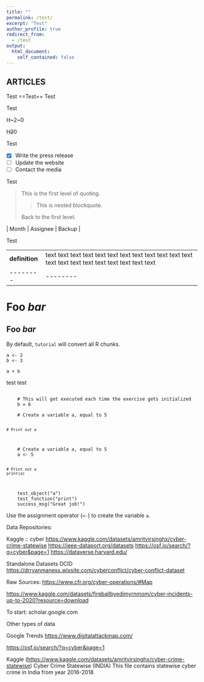 ```yaml
---
title: ""
permalink: /test/
excerpt: "Test"
author_profile: true
redirect_from: 
  - /test
output:
  html_document:
    self_contained: false
---
```


## ARTICLES


Test ==Test== Test 

Test

H~2~0

H~~2~~0

Test

- [x] Write the press release
- [ ] Update the website
- [ ] Contact the media

Test

> This is the first level of quoting.
>
> > This is nested blockquote.
>
> Back to the first level.


| Month    | Assignee | Backup |

Test

|          |          | 
| -------- | -------- | 
| **definition** | text text text text text text text text text text text text text text text text text text text text text
| -------- | -------- |


Foo *bar*
=========

Foo *bar*
---------



<!--


```{r , include=FALSE}
if (!require("pacman")) install.packages("pacman")
p_load(data.table, tutorial) # Packages 
```

```{r, include=FALSE}
tutorial::go_interactive()
```
--> 

By default, `tutorial` will convert all R chunks.

```{r}
a <- 2
b <- 3

a + b
```

 test test
<head>
 <link rel="import" href="start.html">
</head>

<script type="text/javascript" src="//cdn.datacamp.com/dcl-react.js.gz"></script>

<div data-datacamp-exercise data-lang="r">
  <code data-type="pre-exercise-code">
    # This will get executed each time the exercise gets initialized
    b = 6
  </code>
  <code data-type="sample-code">
    # Create a variable a, equal to 5


    # Print out a


  </code>
  <code data-type="solution">
    # Create a variable a, equal to 5
    a <- 5

    # Print out a
    print(a)
  </code>
  <code data-type="sct">
    test_object("a")
    test_function("print")
    success_msg("Great job!")
  </code>
  <div data-type="hint">Use the assignment operator (<code><-</code>) to create the variable <code>a</code>.</div>
</div>



Data Repositories:

Kaggle :: cyber
https://www.kaggle.com/datasets/amritvirsinghx/cyber-crime-statewise
https://ieee-dataport.org/datasets
https://osf.io/search/?q=cyber&page=1
https://dataverse.harvard.edu/

Standalone Datasets
DCID
https://drryanmaness.wixsite.com/cyberconflict/cyber-conflict-dataset

Raw Sources:
https://www.cfr.org/cyber-operations/#Map

  https://www.kaggle.com/datasets/fireballbyedimyrnmom/cyber-incidents-up-to-2020?resource=download

To start:
scholar.google.com

Other types of data

Google Trends
https://www.digitalattackmap.com/

https://osf.io/search/?q=cyber&page=1

Kaggle (https://www.kaggle.com/datasets/amritvirsinghx/cyber-crime-statewise)
Cyber Crime Statewise (INDIA)
This file contains statewise cyber crime in India from year 2016-2018